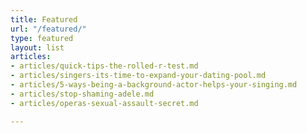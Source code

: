 ```yaml
---
title: Featured
url: "/featured/"
type: featured
layout: list
articles:
- articles/quick-tips-the-rolled-r-test.md
- articles/singers-its-time-to-expand-your-dating-pool.md
- articles/5-ways-being-a-background-actor-helps-your-singing.md
- articles/stop-shaming-adele.md
- articles/operas-sexual-assault-secret.md

---
```

